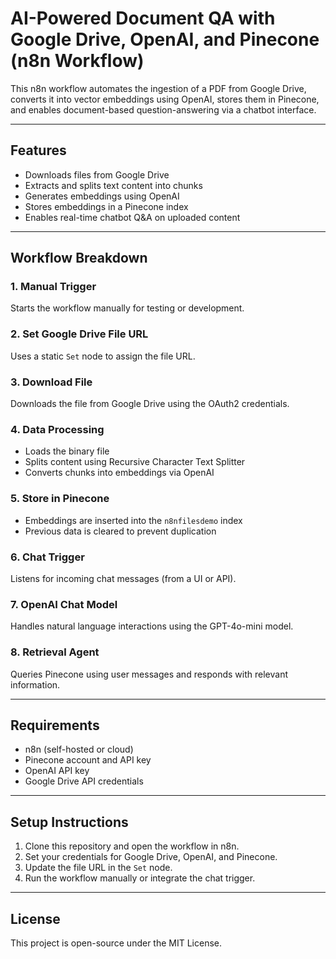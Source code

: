 # AI-Powered Document QA with Google Drive, OpenAI, and Pinecone (n8n Workflow)

This n8n workflow automates the ingestion of a PDF from Google Drive, converts it into vector embeddings using OpenAI, stores them in Pinecone, and enables document-based question-answering via a chatbot interface.

---

## Features

- Downloads files from Google Drive
- Extracts and splits text content into chunks
- Generates embeddings using OpenAI
- Stores embeddings in a Pinecone index
- Enables real-time chatbot Q&A on uploaded content

---

## Workflow Breakdown

### 1. Manual Trigger
Starts the workflow manually for testing or development.

### 2. Set Google Drive File URL
Uses a static `Set` node to assign the file URL.

### 3. Download File
Downloads the file from Google Drive using the OAuth2 credentials.

### 4. Data Processing
- Loads the binary file
- Splits content using Recursive Character Text Splitter
- Converts chunks into embeddings via OpenAI

### 5. Store in Pinecone
- Embeddings are inserted into the `n8nfilesdemo` index
- Previous data is cleared to prevent duplication

### 6. Chat Trigger
Listens for incoming chat messages (from a UI or API).

### 7. OpenAI Chat Model
Handles natural language interactions using the GPT-4o-mini model.

### 8. Retrieval Agent
Queries Pinecone using user messages and responds with relevant information.

---

## Requirements

- n8n (self-hosted or cloud)
- Pinecone account and API key
- OpenAI API key
- Google Drive API credentials

---

## Setup Instructions

1. Clone this repository and open the workflow in n8n.
2. Set your credentials for Google Drive, OpenAI, and Pinecone.
3. Update the file URL in the `Set` node.
4. Run the workflow manually or integrate the chat trigger.

---

## License

This project is open-source under the MIT License.
